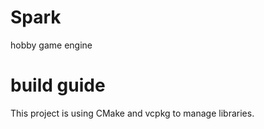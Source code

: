 # Spark

hobby game engine

# build guide

This project is using CMake and vcpkg to manage libraries.